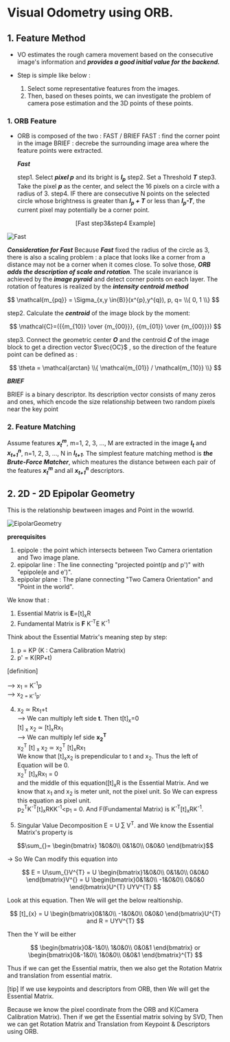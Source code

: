 # Visual Odometry using ORB.

##  1. Feature Method
- VO estimates the rough camera movement based on the consecutive image's information and ***provides a good initial value for the backend.***
- Step is simple like below :

  1. Select some representative features from the images.
  2. Then, based on theses points, we can investigate the problem of camera pose estimation and the 3D points of these points.

### 1. ORB Feature
- ORB is composed of the two : FAST / BRIEF
  FAST : find the corner point in the image
  BRIEF : decrebe the surrounding image area where the feature points were extracted.

  ***Fast***


  step1. Select ***pixel p*** and its bright is ***I<sub>p</sub>***
  step2. Set a Threshold ***T***
  step3. Take the pixel ***p*** as the center, and select the 16 pixels on a circle with a radius of 3.
  step4. IF there are consecutive N points on the selected circle whose brightness is greater than ***I<sub>p</sub> + T*** or less than ***I<sub>p</sub>-T***, the current pixel may potentially be a corner point.

<div align="center">
[Fast step3&step4 Example]
</div>

![Fast](https://github.com/WD4715/SlamPortfolio/assets/117700793/230e2ec4-d26f-402a-a6f8-4ed052a4e782)

***Consideration for Fast***
Because ***Fast*** fixed the radius of the circle as 3, there is also a scaling problem : a place that looks like a corner from a distance may not be a corner when it comes close. To solve those, ***ORB adds the description of scale and rotation***. The scale invariance is achieved by the ***image pyraid*** and detect corner points on each layer. The rotation of features is realized by the ***intensity centroid method***

<div align="center>
  [Fast Scale Invariance : Image Pyraid]
</div>

![Fast_scaleInvariance](https://github.com/WD4715/SlamPortfolio/assets/117700793/ad64cf48-3590-43e5-9158-81b3fc80af30)

<div align="center>
  [Fast Rotation Invariance : Intensity Centroid Method]
</div>
  
In terms of rotation, we calculate ***the gray centroid*** of the image near the feature point. 
step 1. In a small image block B, define ***Moment*** :

$$
\mathcal{m_{pq}} = \Sigma_{x,y \in{B}}(x^{p},y^{q}), p, q= \\{ 0, 1 \\}
$$

step2. Calculate the ***centroid*** of the image block by the moment:

$$
\mathcal{C}=({{m_{10}} \over {m_{00}}}, {{m_{01}} \over {m_{00}}})
$$

step3. Connect the geometric center ***O*** and the centroid ***C*** of the image block to get a direction vector $\vec{OC}$ , so the direction of the feature point can be defined as : 

$$
\theta = \mathcal{arctan} \\{ \mathcal{m_{01}} / \mathcal{m_{10}} \\}
$$


  ***BRIEF***

BRIEF is a binary descriptor. Its description vector consists of many zeros and ones, which encode the size relationship between two random pixels near the key point

### 2. Feature Matching

Assume features ***x<sub>t</sub><sup>m</sup>***, m=1, 2, 3, ..., M are extracted in the image ***I<sub>t</sub>*** and  ***x<sub>t+1</sub><sup>n</sup>***, n=1, 2, 3, ..., N in ***I<sub>t+1</sub>***. The simplest feature matching method is ***the Brute-Force Matcher***, which meatures the distance between each pair of the features ***x<sub>t</sub><sup>m</sup>*** and all ***x<sub>t+1</sub><sup>n</sup>*** descriptors.


##  2. 2D - 2D Epipolar Geometry

This is the relationship bewtween images and Point in the wowrld.

![EipolarGeometry](https://github.com/WD4715/SlamStudy/assets/117700793/76a038c4-0ad8-4720-871c-e20aaa814aa1)

**prerequisites**
1. epipole : the point which intersects between Two Camera orientation and Two image plane.
2. epipolar line : The line connecting "projected point(p and p')" with "epipole(e and e')".
3. epipolar plane : The plane connecting "Two Camera Orientation" and "Point in the world".



<div align="center>
  
  ***We Can Calculate the Essential Matrix From at least matched 8 keypoints like below :***

</div>

![Essential_Matrix)_calculation_from_data](https://github.com/WD4715/SlamPortfolio/assets/117700793/daa4f0d8-f1a4-4c10-bea2-e2a0eca64ef2)

We know that :

1. Essential Matrix is **E**=[t]<sub>x</sub>R
2. Fundamental Matrix is **F** K<sup>-T</sup>E K<sup>-1</sup>
  
Think about the Essential Matrix's meaning step by step:  
1. p = KP (K : Camera Calibration Matrix)  
2. p' = K(RP+t)  

[definition]

--> x<sub>1</sub> = K<sup>-1</sup>p  
--> x<sub>2</sbu> = K<sup>-1</sup>p'  

4. x<sub>2</sub> 	$\simeq$ Rx<sub>1</sub>+t  
--> We can multiply left side **t**. Then t[t]<sub>x</sub>=0  
[t] <sub>x</sub> x<sub>2</sub> $\simeq$ [t]<sub>x</sub>Rx<sub>1</sub>  
--> We can multiply lef side **x<sub>2</sub><sup>T</sup>**  
x<sub>2</sub><sup>T</sup> [t] <sub>x</sub> x<sub>2</sub> $\simeq$ x<sub>2</sub><sup>T</sup> [t]<sub>x</sub>Rx<sub>1</sub>  
We know that [t]<sub>x</sub>x<sub>2</sub> is prependicular to t and x<sub>2</sub>. Thus the left of Equation will be 0.  
x<sub>2</sub><sup>T</sup> [t]<sub>x</sub>Rx<sub>1</sub> = 0  
and the middle of this equation([t]<sub>x</sub>R is the Essential Matrix. And we know that x<sub>1</sub> and x<sub>2</sub> is meter unit, not the pixel unit. So We can express this equation as pixel unit.  
p<sub>2</sub><sup>T</sup>K<sup>-T</sup>[t]<sub>x</sub>RKK<sup>-1</sup><p<sub>1</sub> = 0. And F(Fundamental Matrix) is K<sup>-T</sup>[t]<sub>x</sub>RK<sup>-1</sup>.

5. Singular Value Decomposition
E = U $\sum_{}$ V<sup>T</sup>.
and We know the Essential Matrix's property is
    
$$\sum_{}=
\begin{bmatrix}
1&0&0\\
0&1&0\\
0&0&0
\end{bmatrix}$$

  -> So We Can modify this equation into 
  
$$
E = U\sum_{}V^{T} 
= U 
\begin{bmatrix}1&0&0\\ 
0&1&0\\ 
0&0&0 
\end{bmatrix}V^{}
= U 
\begin{bmatrix}0&1&0\\
-1&0&0\\
0&0&0
\end{bmatrix}U^{T} UYV^{T}
$$

Look at this equation. Then We will get the below realtionship.


$$
[t]_{x} =
U 
\begin{bmatrix}0&1&0\\
-1&0&0\\
0&0&0
\end{bmatrix}U^{T}  and R = UYV^{T}
$$

Then the Y will be either 

$$
\begin{bmatrix}0&-1&0\\
1&0&0\\
0&0&1
\end{bmatrix}
or 
\begin{bmatrix}0&-1&0\\
1&0&0\\
0&0&1
\end{bmatrix}^{T}
$$

Thus if we can get the Essential matrix, then we also get the Rotation Matrix and translation from essential matrix.

[tip]
If we use keypoints and descriptors from ORB, then We will get the Essential Matrix.

Because we know the pixel coordinate from the ORB and K(Camera Calibration Matrix). Then if we get the Essential matrix solving by SVD, Then we can get Rotation Matrix and Translation from Keypoint & Descriptors using ORB.
